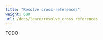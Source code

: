 ```yaml
---
title: "Resolve cross-references"
weight: 600
url: /docs/learn/resolve_cross_references
---
```

TODO
